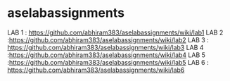 # aselabassignments

LAB 1 : https://github.com/abhiram383/aselabassignments/wiki/lab1
LAB 2 :https://github.com/abhiram383/aselabassignments/wiki/lab2
LAB 3 : https://github.com/abhiram383/aselabassignments/wiki/lab3
LAB 4 :https://github.com/abhiram383/aselabassignments/wiki/lab4
LAB 5 :https://github.com/abhiram383/aselabassignments/wiki/lab5
LAB 6 : https://github.com/abhiram383/aselabassignments/wiki/lab6
